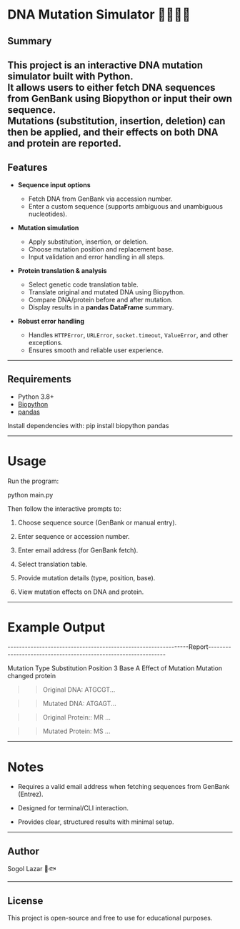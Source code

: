 # DNA Mutation Simulator 👩🏻‍🔬🧬

## Summary

This project is an interactive **DNA mutation simulator** built with Python.  
It allows users to either fetch DNA sequences from **GenBank** using Biopython or input their own sequence.  
Mutations (substitution, insertion, deletion) can then be applied, and their effects on both **DNA and protein** are reported.
---

## Features

- **Sequence input options**  
  - Fetch DNA from GenBank via accession number.  
  - Enter a custom sequence (supports ambiguous and unambiguous nucleotides).  

- **Mutation simulation**  
  - Apply substitution, insertion, or deletion.  
  - Choose mutation position and replacement base.  
  - Input validation and error handling in all steps.  

- **Protein translation & analysis**  
  - Select genetic code translation table.  
  - Translate original and mutated DNA using Biopython.  
  - Compare DNA/protein before and after mutation.  
  - Display results in a **pandas DataFrame** summary.  

- **Robust error handling**  
  - Handles `HTTPError`, `URLError`, `socket.timeout`, `ValueError`, and other exceptions.  
  - Ensures smooth and reliable user experience.

---

## Requirements

- Python 3.8+  
- [Biopython](https://biopython.org/)  
- [pandas](https://pandas.pydata.org/)

Install dependencies with:
pip install biopython pandas

---

# Usage

Run the program:

python main.py

Then follow the interactive prompts to:

1. Choose sequence source (GenBank or manual entry).

2. Enter sequence or accession number.

3. Enter email address (for GenBank fetch).

4. Select translation table.

5. Provide mutation details (type, position, base).

4. View mutation effects on DNA and protein.

---

# Example Output 
---------------------------------------------------------------Report---------------------------------------------------------------

Mutation Type                          Substitution
Position                                          3
Base                                              A
Effect of Mutation         Mutation changed protein


>>Original DNA: 
ATGCGT...

>>Mutated DNA: 
ATGAGT...

>>Original Protein:: 
MR ...

>>Mutated Protein: 
MS ...

---

# Notes

- Requires a valid email address when fetching sequences from GenBank (Entrez).

- Designed for terminal/CLI interaction.

- Provides clear, structured results with minimal setup.

---

## Author

Sogol Lazar 🪼🐟

---

## License

This project is open-source and free to use for educational purposes.

